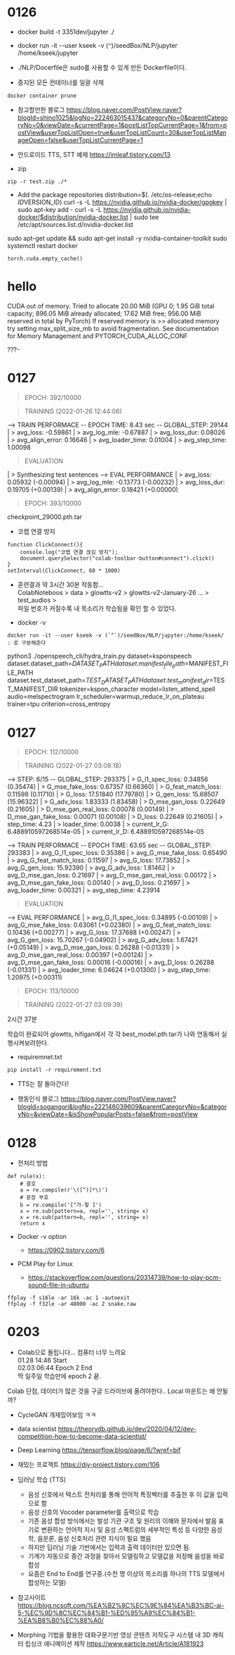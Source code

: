 # 0126

* docker build -t 3351dev/jupyter ./
* docker run -it --user kseek -v (`^`)/seedBox/NLP/jupyter /home/kseek/jupyter
* ./NLP/Docerfile은 sudo를 사용할 수 있게 만든 Dockerfile이다.

* 중지된 모든 컨테이너를 일괄 삭제
```
docker container prune
```

* 참고할만한 블로그
https://blog.naver.com/PostView.naver?blogId=shino1025&logNo=222463015437&categoryNo=0&parentCategoryNo=0&viewDate=&currentPage=1&postListTopCurrentPage=1&from=postView&userTopListOpen=true&userTopListCount=30&userTopListManageOpen=false&userTopListCurrentPage=1

* 안드로이드 TTS, STT 예제
https://imleaf.tistory.com/13

* zip
```
zip -r test.zip ./*
```

* Add the package repositories
distribution=$(. /etc/os-release;echo $ID$VERSION_ID)
curl -s -L https://nvidia.github.io/nvidia-docker/gpgkey | sudo apt-key add -
curl -s -L https://nvidia.github.io/nvidia-docker/$distribution/nvidia-docker.list | sudo tee /etc/apt/sources.list.d/nvidia-docker.list

sudo apt-get update && sudo apt-get install -y nvidia-container-toolkit
sudo systemctl restart docker

```
torch.cuda.empty_cache()
```


# hello

CUDA out of memory. Tried to allocate 20.00 MiB (GPU 0; 1.95 GiB total capacity; 896.05 MiB already allocated; 17.62 MiB free; 956.00 MiB reserved in total by PyTorch) If reserved memory is >> allocated memory try setting max_split_size_mb to avoid fragmentation.  See documentation for Memory Management and PYTORCH_CUDA_ALLOC_CONF


???-

# 0127

> EPOCH: 392/10000

 > TRAINING (2022-01-26 12:44:06) 

   --> TRAIN PERFORMACE -- EPOCH TIME: 8.43 sec -- GLOBAL_STEP: 29144
     | > avg_loss: -0.59861
     | > avg_log_mle: -0.67887
     | > avg_loss_dur: 0.08026
     | > avg_align_error: 0.16646
     | > avg_loader_time: 0.01004
     | > avg_step_time: 1.00098

 > EVALUATION 

 | > Synthesizing test sentences
  --> EVAL PERFORMANCE
     | > avg_loss: 0.05932 (-0.00094)
     | > avg_log_mle: -0.13773 (-0.00232)
     | > avg_loss_dur: 0.19705 (+0.00139)
     | > avg_align_error: 0.18421 (+0.00000)


 > EPOCH: 393/10000

checkpoint_29000.pth.tar


* 코랩 연결 방지
```
function ClickConnect(){
    console.log("코랩 연결 끊김 방지"); 
    document.querySelector("colab-toolbar-button#connect").click() 
}
setInterval(ClickConnect, 60 * 1000)
```

* 훈련결과
약 3시간 30분 작동함...   
ColabNoteboos > data > glowtts-v2 > glowtts-v2-January-26 ... > test_audios >    
파일 번호가 커질수록 내 목소리가 학습됨을 확인 할 수 있었다.   


* docker -v 
```
docker run -it --user kseek -v (`^`)/seedBox/NLP/jupyter:/home/kseek/
: 로 구분해준다
```


python3 ./openspeech_cli/hydra_train.py dataset=ksponspeech dataset.dataset_path=$DATASET_PATH dataset.manifest_file_path=$MANIFEST_FILE_PATH dataset.test_dataset_path=$TEST_DATASET_PATH dataset.test_manifest_dir=$TEST_MANIFEST_DIR tokenizer=kspon_character model=listen_attend_spell audio=melspectrogram lr_scheduler=warmup_reduce_lr_on_plateau trainer=tpu criterion=cross_entropy


# 0127

 > EPOCH: 112/10000

 > TRAINING (2022-01-27 03:08:18) 

   --> STEP: 6/15 -- GLOBAL_STEP: 293375
     | > G_l1_spec_loss: 0.34856  (0.35474)
     | > G_mse_fake_loss: 0.67357  (0.66360)
     | > G_feat_match_loss: 0.11598  (0.11710)
     | > G_loss: 17.51840  (17.79780)
     | > G_gen_loss: 15.68507  (15.96322)
     | > G_adv_loss: 1.83333  (1.83458)
     | > D_mse_gan_loss: 0.22649  (0.21605)
     | > D_mse_gan_real_loss: 0.00078  (0.00149)
     | > D_mse_gan_fake_loss: 0.00071  (0.00108)
     | > D_loss: 0.22649  (0.21605)
     | > step_time: 4.23
     | > loader_time: 0.0038
     | > current_lr_G: 6.488910597268514e-05
     | > current_lr_D: 6.488910597268514e-05

   --> TRAIN PERFORMACE -- EPOCH TIME: 63.65 sec -- GLOBAL_STEP: 293383
     | > avg_G_l1_spec_loss: 0.35386
     | > avg_G_mse_fake_loss: 0.65490
     | > avg_G_feat_match_loss: 0.11597
     | > avg_G_loss: 17.73852
     | > avg_G_gen_loss: 15.92390
     | > avg_G_adv_loss: 1.81462
     | > avg_D_mse_gan_loss: 0.21697
     | > avg_D_mse_gan_real_loss: 0.00172
     | > avg_D_mse_gan_fake_loss: 0.00140
     | > avg_D_loss: 0.21697
     | > avg_loader_time: 0.00321
     | > avg_step_time: 4.23914

 > EVALUATION 

  --> EVAL PERFORMANCE
     | > avg_G_l1_spec_loss: 0.34895 (-0.00109)
     | > avg_G_mse_fake_loss: 0.63061 (+0.02380)
     | > avg_G_feat_match_loss: 0.10436 (+0.00277)
     | > avg_G_loss: 17.37688 (+0.00247)
     | > avg_G_gen_loss: 15.70267 (-0.04902)
     | > avg_G_adv_loss: 1.67421 (+0.05149)
     | > avg_D_mse_gan_loss: 0.26288 (-0.01331)
     | > avg_D_mse_gan_real_loss: 0.00397 (+0.00124)
     | > avg_D_mse_gan_fake_loss: 0.00016 (-0.00016)
     | > avg_D_loss: 0.26288 (-0.01331)
     | > avg_loader_time: 6.04624 (+0.01300)
     | > avg_step_time: 1.20975 (+0.00311)


 > EPOCH: 113/10000

 > TRAINING (2022-01-27 03:09:39) 
 > 
2시간 37분   


학습이 완료되어 glowtts, hifigan에서 각 각 best_model.pth.tar가 나와 연동해서 실행시켜보려한다.   

* requiremnet.txt
```
pip install -r requirement.txt
```

* TTS는 잘 돌아간다!

* 행동인식 블로그
https://blog.naver.com/PostView.naver?blogId=sogangori&logNo=222146039609&parentCategoryNo=&categoryNo=&viewDate=&isShowPopularPosts=false&from=postView


# 0128

* 전처리 방법
```
def rule(x):
    # 괄호
    a = re.compile(r'\([^)]*\)')
    # 문장 부호
    b = re.compile('[^가-힣 ]')
    x = re.sub(pattern=a, repl='', string= x)
    x = re.sub(pattern=b, repl='', string= x)
    return x
```
* Docker -v option
  - https://0902.tistory.com/6

* PCM Play for Linux
  - https://stackoverflow.com/questions/20314739/how-to-play-pcm-sound-file-in-ubuntu
```
ffplay -f s16le -ar 16k -ac 1 -autoexit
ffplay -f f32le -ar 48000 -ac 2 snake.raw
```

# 0203

* Colab으로 돌립니다... 컴퓨터 너무 느려요   
01.28 14:46 Start   
02.03 06:44 Epoch 2 End   
딱 일주일 학습만에 epoch 2 끝.   

Colab 단점, 데이터가 많은 것을 구글 드라이브에 올려야한다.. Local 마운트는 왜 안될까?   


* CycleGAN 개재밌어보임 ㅋㅋ   


* data scientist
https://theorydb.github.io/dev/2020/04/12/dev-competition-how-to-become-data-scientist/

* Deep Learning 
https://tensorflow.blog/page/6/?wref=bif

* 재밌는 프로젝트
https://diy-project.tistory.com/106

* 딥러닝 학습 (TTS)
  + 음성 신호에서 텍스트 전처리를 통해 언어적 특징벡터를 추출한 후 이 값을 입력으로 함
  + 음성 신호의 Vocoder parameter를 출력으로 학습
  + 기존 음성 합성 방식에서는 발성 기관 구조 및 원리의 이해와 문자에서 발음 표기로 변환하는 언어적 지시 및 음성 스펙트럼의 세부적인 특성 등 다양한 음성학, 음운론, 음성 신호처리 관련 지식이 필요 했음
  + 하지만 딥러닝 기술 기반에서는 입력과 출력 데이터만 있으면 됨.
  + 기계가 자동으로 중간 과정을 찾아서 모델링하고 모델값을 저장해 음성을 바로 합성 
  + 요즘은 End to End를 연구중.(수천 명 이상의 목소리를 하나의 TTS 모델에서 합성하는 모델)
* 참고사이트
https://blog.ncsoft.com/%EA%B2%8C%EC%9E%84%EA%B3%BC-ai-5-%EC%9D%8C%EC%84%B1-%ED%95%A9%EC%84%B1-%EA%B8%B0%EC%88%A0/

+ Morphing 기법을 활용한 대화구문기반 영상 콘텐츠 저작도구 시스템 내 3D 캐릭터 립싱크 애니메이션 제작 
https://www.earticle.net/Article/A181923